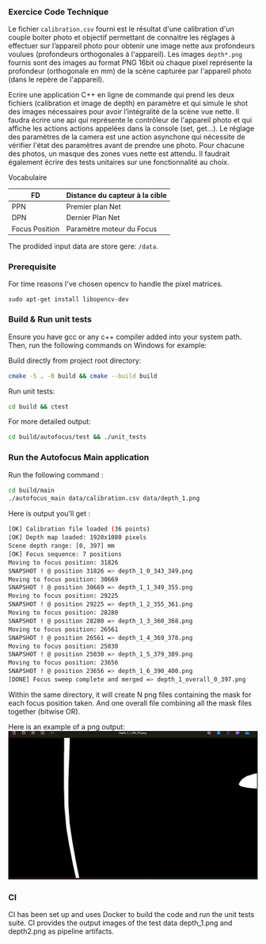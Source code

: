 ### Exercice Code Technique

Le fichier `calibration.csv` fourni est le résultat d'une calibration d'un couple boiter photo et objectif permettant de connaitre les réglages à effectuer sur l’appareil photo pour obtenir une image nette aux profondeurs voulues (profondeurs orthogonales à l'appareil).
Les images `depth*.png` fournis sont des images au format PNG 16bit où chaque pixel représente la profondeur (orthogonale en mm) de la scène capturée par l'appareil photo (dans le repère de l'appareil).

Ecrire une application C++ en ligne de commande qui prend les deux fichiers (calibration et image de depth) en paramètre et qui simule le shot des images nécessaires pour avoir l’intégralité de la scène vue nette.
Il faudra écrire une api qui représente le contrôleur de l'appareil photo et qui affiche les actions actions appelées dans la console (set, get...). Le réglage des paramètres de la camera est une action asynchone qui nécessite de vérifier l'état des paramètres avant de prendre une photo. Pour chacune des photos, un masque des zones vues nette est attendu.
Il faudrait également écrire des tests unitaires sur une fonctionnalité au choix.

Vocabulaire 

| FD | Distance du capteur à la cible |
|----|--------------------------------|
| PPN | Premier plan Net |
| DPN | Dernier Plan Net |
| Focus Position | Paramètre moteur du Focus |

The prodided input data are store gere: `/data`.


### Prerequisite
For time reasons I've chosen opencv to handle the pixel matrices. 

```
sudo apt-get install libopencv-dev
```

### Build & Run unit tests

Ensure you have gcc or any c++ compiler added into your system path. Then, run the following commands on Windows for example:

Build directly from project root directory:
```bash
cmake -S . -B build && cmake --build build
```

Run unit tests:
```bash
cd build && ctest
```
For more detailed output:
```bash
cd build/autofocus/test && ./unit_tests
```


### Run the Autofocus Main application

Run the following command :

```bash
cd build/main
./autofocus_main data/calibration.csv data/depth_1.png
```

Here is output you'll get :
```bash
[OK] Calibration file loaded (36 points)
[OK] Depth map loaded: 1920x1080 pixels
Scene depth range: [0, 397] mm
[OK] Focus sequence: 7 positions
Moving to focus position: 31826
SNAPSHOT ! @ position 31826 => depth_1_0_343_349.png
Moving to focus position: 30669
SNAPSHOT ! @ position 30669 => depth_1_1_349_355.png
Moving to focus position: 29225
SNAPSHOT ! @ position 29225 => depth_1_2_355_361.png
Moving to focus position: 28280
SNAPSHOT ! @ position 28280 => depth_1_3_360_368.png
Moving to focus position: 26561
SNAPSHOT ! @ position 26561 => depth_1_4_369_378.png
Moving to focus position: 25030
SNAPSHOT ! @ position 25030 => depth_1_5_379_389.png
Moving to focus position: 23656
SNAPSHOT ! @ position 23656 => depth_1_6_390_400.png
[DONE] Focus sweep complete and merged => depth_1_overall_0_397.png
```

Within the same directory, it will create N png files containing the mask for each focus position taken.
And one overall file combining all the mask files together (bitwise OR).

Here is an example of a png output: 
![Example output](doc/capture.gif)

### CI

CI has been set up and uses Docker to build the code and run the unit tests suite.
CI provides the output images of the test data depth_1.png and depth2.png as pipeline artifacts.